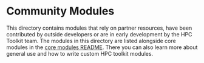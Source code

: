 # Community Modules

This directory contains modules that rely on partner resources, have been
contributed by outside developers or are in early development by the HPC Toolkit
team. The modules in this directory are listed alongside core modules in the
[core modules README](../../modules/README.md). There you can also learn more
about general use and how to write custom HPC toolkit modules.
